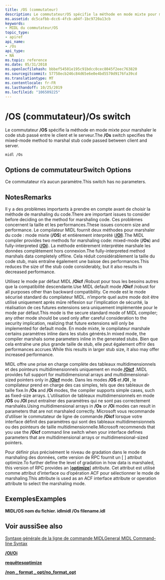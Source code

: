```yaml
---
title: /OS (commutateur)
description: Le commutateur/OS spécifie la méthode en mode mixte pour marshaler le code stub passé entre le client et le serveur.
ms.assetid: dc5cafbb-dcc6-4fcb-a04f-1bc9720a13cb
keywords:
- MIDL du commutateur/OS
topic_type:
- apiref
api_name:
- /Os
api_type:
- NA
ms.topic: reference
ms.date: 05/31/2018
ms.openlocfilehash: bbbef54501e195c91bdcc0cec8045f2eec763820
ms.sourcegitcommit: 57758ecb246c84d65e6e0e4bd5570d9176fa39cd
ms.translationtype: MT
ms.contentlocale: fr-FR
ms.lasthandoff: 10/25/2019
ms.locfileid: "106509225"
---
```

# <a name="os-switch"></a><span data-ttu-id="1f76f-104">/OS (commutateur)</span><span class="sxs-lookup"><span data-stu-id="1f76f-104">/Os switch</span></span>

<span data-ttu-id="1f76f-105">Le commutateur **/OS** spécifie la méthode en mode mixte pour marshaler le code stub passé entre le client et le serveur.</span><span class="sxs-lookup"><span data-stu-id="1f76f-105">The **/Os** switch specifies the mixed-mode method to marshal stub code passed between client and server.</span></span>

``` syntax
midl /Os
```

## <a name="switch-options"></a><span data-ttu-id="1f76f-106">Options de commutateur</span><span class="sxs-lookup"><span data-stu-id="1f76f-106">Switch Options</span></span>

<span data-ttu-id="1f76f-107">Ce commutateur n’a aucun paramètre.</span><span class="sxs-lookup"><span data-stu-id="1f76f-107">This switch has no parameters.</span></span>

## <a name="remarks"></a><span data-ttu-id="1f76f-108">Notes</span><span class="sxs-lookup"><span data-stu-id="1f76f-108">Remarks</span></span>

<span data-ttu-id="1f76f-109">Il y a des problèmes importants à prendre en compte avant de choisir la méthode de marshaling du code.</span><span class="sxs-lookup"><span data-stu-id="1f76f-109">There are important issues to consider before deciding on the method for marshaling code.</span></span> <span data-ttu-id="1f76f-110">Ces problèmes concernent la taille et les performances.</span><span class="sxs-lookup"><span data-stu-id="1f76f-110">These issues concern size and performance.</span></span> <span data-ttu-id="1f76f-111">Le compilateur MIDL fournit deux méthodes pour marshaler du code : mode mixte (**/OS**) et entièrement interprété ([**/OI**](-oi.md)).</span><span class="sxs-lookup"><span data-stu-id="1f76f-111">The MIDL compiler provides two methods for marshaling code: mixed-mode (**/Os**) and fully-interpreted ([**/Oi**](-oi.md)).</span></span> <span data-ttu-id="1f76f-112">La méthode entièrement interprétée marshale les données complètement hors connexion.</span><span class="sxs-lookup"><span data-stu-id="1f76f-112">The fully-interpreted method marshals data completely offline.</span></span> <span data-ttu-id="1f76f-113">Cela réduit considérablement la taille du code stub, mais entraîne également une baisse des performances.</span><span class="sxs-lookup"><span data-stu-id="1f76f-113">This reduces the size of the stub code considerably, but it also results in decreased performance.</span></span>

<span data-ttu-id="1f76f-114">Utilisez le mode par défaut MIDL **/Oicf** /Robust pour tous les besoins autres que la compatibilité descendante.</span><span class="sxs-lookup"><span data-stu-id="1f76f-114">Use MIDL default mode **/Oicf** /robust for all purposes other than backward compatibility.</span></span> <span data-ttu-id="1f76f-115">Ce mode est le mode sécurisé standard du compilateur MIDL. n’importe quel autre mode doit être utilisé uniquement après mûre réflexion sur l’implication de sécurité, la réalisation de ces futures extensions sera uniquement implémentée pour le mode par défaut.</span><span class="sxs-lookup"><span data-stu-id="1f76f-115">This mode is the secure standard mode of MIDL compiler; any other mode should be used only after careful consideration to the security implication, realizing that future extensions will only be implemented for default mode.</span></span> <span data-ttu-id="1f76f-116">En mode mixte, le compilateur marshale certains paramètres inline dans les stubs générés.</span><span class="sxs-lookup"><span data-stu-id="1f76f-116">In mixed mode, the compiler marshals some parameters inline in the generated stubs.</span></span> <span data-ttu-id="1f76f-117">Bien que cela entraîne une plus grande taille de stub, elle peut également offrir des performances accrues.</span><span class="sxs-lookup"><span data-stu-id="1f76f-117">While this results in larger stub size, it also may offer increased performance.</span></span>

<span data-ttu-id="1f76f-118">MIDL offre une prise en charge complète des tableaux multidimensionnels et des pointeurs multidimensionnels uniquement en mode [**/Oicf**](-oi.md) .</span><span class="sxs-lookup"><span data-stu-id="1f76f-118">MIDL provides full support for multidimensional arrays and multidimensional-sized pointers only in [**/Oicf**](-oi.md) mode.</span></span> <span data-ttu-id="1f76f-119">Dans les modes **/OS** et **/OI** , le compilateur prend en charge des cas simples, tels que des tableaux de taille fixe.</span><span class="sxs-lookup"><span data-stu-id="1f76f-119">In **/Os** and **/Oi** modes, the compiler supports simple cases, such as fixed-size arrays.</span></span> <span data-ttu-id="1f76f-120">L’utilisation de tableaux multidimensionnels en mode **/OS** ou **/OI** peut entraîner des paramètres qui ne sont pas correctement marshalés.</span><span class="sxs-lookup"><span data-stu-id="1f76f-120">Using multidimensional arrays in **/Os** or **/Oi** modes can result in parameters that are not marshaled correctly.</span></span> <span data-ttu-id="1f76f-121">Microsoft vous recommande d’utiliser le commutateur de ligne de commande **/Oicf** lorsque votre interface définit des paramètres qui sont des tableaux multidimensionnels ou des pointeurs de taille multidimensionnelle.</span><span class="sxs-lookup"><span data-stu-id="1f76f-121">Microsoft recommends that you use the **/Oicf** command line switch when your interface defines parameters that are multidimensional arrays or multidimensional-sized pointers.</span></span>

<span data-ttu-id="1f76f-122">Pour définir plus précisément le niveau de gradation dans le mode de marshaling des données, cette version de RPC fournit un \[ [](optimize.md) \] attribut optimize.</span><span class="sxs-lookup"><span data-stu-id="1f76f-122">To further define the level of gradation in how data is marshaled, this version of RPC provides an \[[**optimize**](optimize.md)\] attribute.</span></span> <span data-ttu-id="1f76f-123">Cet attribut est utilisé comme attribut d’interface ou d’opération ACF pour sélectionner le mode de marshaling.</span><span class="sxs-lookup"><span data-stu-id="1f76f-123">This attribute is used as an ACF interface attribute or operation attribute to select the marshaling mode.</span></span>

## <a name="examples"></a><span data-ttu-id="1f76f-124">Exemples</span><span class="sxs-lookup"><span data-stu-id="1f76f-124">Examples</span></span>

<span data-ttu-id="1f76f-125">**MIDL/OS nom du fichier. idl**</span><span class="sxs-lookup"><span data-stu-id="1f76f-125">**midl /Os filename.idl**</span></span>

## <a name="see-also"></a><span data-ttu-id="1f76f-126">Voir aussi</span><span class="sxs-lookup"><span data-stu-id="1f76f-126">See also</span></span>

<dl> <dt>

[<span data-ttu-id="1f76f-127">Syntaxe générale de la ligne de commande MIDL</span><span class="sxs-lookup"><span data-stu-id="1f76f-127">General MIDL Command-line Syntax</span></span>](general-midl-command-line-syntax.md)
</dt> <dt>

[<span data-ttu-id="1f76f-128">**/OI**</span><span class="sxs-lookup"><span data-stu-id="1f76f-128">**/Oi**</span></span>](-oi.md)
</dt> <dt>

[<span data-ttu-id="1f76f-129">**requêtes**</span><span class="sxs-lookup"><span data-stu-id="1f76f-129">**optimize**</span></span>](optimize.md)
</dt> <dt>

[<span data-ttu-id="1f76f-130">**/non \_ format \_ opt**</span><span class="sxs-lookup"><span data-stu-id="1f76f-130">**/no\_format\_opt**</span></span>](-no-format-opt.md)
</dt> </dl>

 

 




